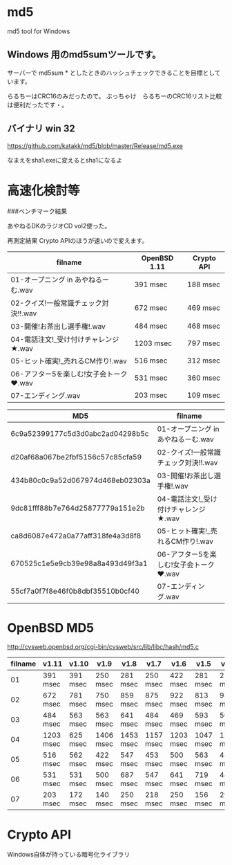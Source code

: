 # md5
md5 tool for Windows

## Windows 用のmd5sumツールです。

サーバーで md5sum *  としたときのハッシュチェックできることを目標としています。

らるちーはCRC16のみだったので。
ぶっちゃけ　らるちーのCRC16リスト比較は便利だったです・。

## バイナリ win 32

https://github.com/katakk/md5/blob/master/Release/md5.exe

なまえをsha1.exeに変えるとsha1になるよ

# 高速化検討等

###ベンチマーク結果

あやねるDKのラジオCD vol2使った。

再測定結果 Crypto APIのほうが速いので変えます。


| filname                                        | OpenBSD 1.11   | Crypto API     |
|------------------------------------------------|----------------|----------------|
| 01-オープニング in あやねるーむ.wav            |   391 msec     |  188 msec      |
| 02-クイズ!一般常識チェック対決!!.wav           |   672 msec     |  469 msec      |
| 03-開催!お茶出し選手権!.wav                    |   484 msec     |  468 msec      |
| 04-電話注文!_受け付けチャレンジ★.wav          |  1203 msec     |  797 msec      |
| 05-ヒット確実!_売れるCM作り!.wav               |   516 msec     |  312 msec      |
| 06-アフター5を楽しむ!女子会トーク&#9829;.wav   |   531 msec     |  360 msec      |
| 07-エンディング.wav                            |   203 msec     |  109 msec      |


| MD5                              | filname                                        |
|----------------------------------|------------------------------------------------|
| 6c9a52399177c5d3d0abc2ad04298b5c | 01-オープニング in あやねるーむ.wav            |
| d20af68a067be2fbf5156c57c85cfa59 | 02-クイズ!一般常識チェック対決!!.wav           |
| 434b80c0c9a52d067974d468eb02303a | 03-開催!お茶出し選手権!.wav                    |
| 9dc81fff88b7e764d25877779a151e2b | 04-電話注文!_受け付けチャレンジ★.wav          |
| ca8d6087e472a0a77aff318fe4a3d8f8 | 05-ヒット確実!_売れるCM作り!.wav               |
| 670525c1e5e9cb39e98a8a493d49f3a1 | 06-アフター5を楽しむ!女子会トーク&#9829;.wav   |
| 55cf7a0f7f8e46f0b8dbf35510b0cf40 | 07-エンディング.wav                            |

# OpenBSD MD5
http://cvsweb.openbsd.org/cgi-bin/cvsweb/src/lib/libc/hash/md5.c

| filname | v1.11     | v1.10     | v1.9      | v1.8      | v1.7      | v1.6      | v1.5      | v1.4      | v1.3      | v1.2      | v1.1      |
|---------|-----------|-----------|-----------|-----------|-----------|-----------|-----------|-----------|-----------|-----------|-----------|
| 01      |  391 msec |  391 msec |  250 msec |  281 msec |  250 msec |  422 msec |  281 msec |  219 msec |  328 msec |  391 msec |  281 msec |
| 02      |  672 msec |  781 msec |  750 msec |  859 msec |  875 msec |  922 msec |  813 msec |  953 msec |  844 msec | 1171 msec |  781 msec |
| 03      |  484 msec |  563 msec |  563 msec |  641 msec |  484 msec |  469 msec |  593 msec |  563 msec |  547 msec |  516 msec |  734 msec |
| 04      | 1203 msec |  625 msec | 1406 msec | 1453 msec | 1157 msec | 1203 msec | 1047 msec | 1250 msec | 1328 msec | 1328 msec | 1407 msec |
| 05      |  516 msec |  562 msec |  422 msec |  547 msec |  453 msec |  500 msec |  563 msec |  437 msec |  531 msec |  594 msec |  593 msec |
| 06      |  531 msec |  531 msec |  500 msec |  687 msec |  547 msec |  641 msec |  719 msec |  485 msec |  469 msec |  500 msec |  625 msec |
| 07      |  203 msec |  172 msec |  140 msec |  250 msec |  218 msec |  250 msec |  156 msec |  296 msec |  172 msec |  141 msec |  188 msec |


# Crypto API
Windows自体が持っている暗号化ライブラリ

